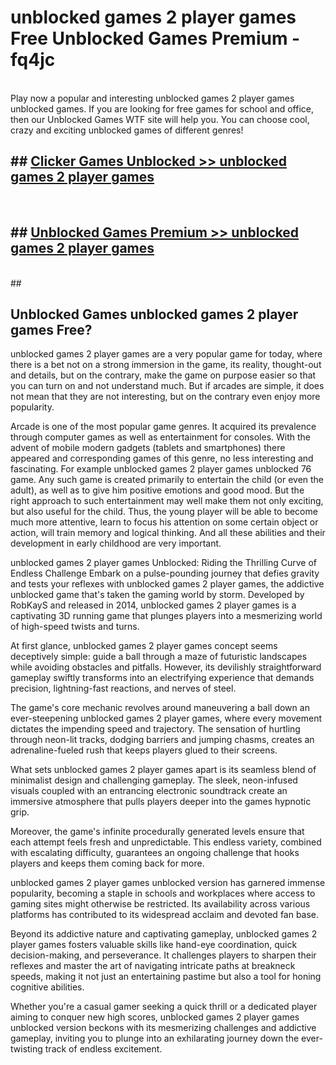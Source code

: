 # unblocked games 2 player games  Free Unblocked Games Premium - fq4jc <br>
<br>
Play now a popular and interesting unblocked games 2 player games unblocked games. If you are looking for free games for school and office, then our Unblocked Games WTF site will help you. You can choose cool, crazy and exciting unblocked games of different genres!


## ##  [Clicker Games Unblocked >> unblocked games 2 player games](http://freeplayer.one?title=unblocked_games_2_player_games&ref=UGames)
  <br>

##  ## [Unblocked Games Premium >> unblocked games 2 player games](http://freeplayer.one?title=unblocked_games_2_player_games&ref=UGames)
  <br>
  ##



## Unblocked Games unblocked games 2 player games Free?

unblocked games 2 player games are a very popular game for today, where there is a bet not on a strong immersion in the game, its reality, thought-out and details, but on the contrary, make the game on purpose easier so that you can turn on and not understand much. But if arcades are simple, it does not mean that they are not interesting, but on the contrary even enjoy more popularity.

Arcade is one of the most popular game genres. It acquired its prevalence through computer games as well as entertainment for consoles. With the advent of mobile modern gadgets (tablets and smartphones) there appeared and corresponding games of this genre, no less interesting and fascinating. For example unblocked games 2 player games unblocked 76 game. Any such game is created primarily to entertain the child (or even the adult), as well as to give him positive emotions and good mood. But the right approach to such entertainment may well make them not only exciting, but also useful for the child. Thus, the young player will be able to become much more attentive, learn to focus his attention on some certain object or action, will train memory and logical thinking. And all these abilities and their development in early childhood are very important.

unblocked games 2 player games Unblocked: Riding the Thrilling Curve of Endless Challenge
Embark on a pulse-pounding journey that defies gravity and tests your reflexes with unblocked games 2 player games, the addictive unblocked game that's taken the gaming world by storm. Developed by RobKayS and released in 2014, unblocked games 2 player games is a captivating 3D running game that plunges players into a mesmerizing world of high-speed twists and turns.

At first glance, unblocked games 2 player games concept seems deceptively simple: guide a ball through a maze of futuristic landscapes while avoiding obstacles and pitfalls. However, its devilishly straightforward gameplay swiftly transforms into an electrifying experience that demands precision, lightning-fast reactions, and nerves of steel.

The game's core mechanic revolves around maneuvering a ball down an ever-steepening unblocked games 2 player games, where every movement dictates the impending speed and trajectory. The sensation of hurtling through neon-lit tracks, dodging barriers and jumping chasms, creates an adrenaline-fueled rush that keeps players glued to their screens.

What sets unblocked games 2 player games apart is its seamless blend of minimalist design and challenging gameplay. The sleek, neon-infused visuals coupled with an entrancing electronic soundtrack create an immersive atmosphere that pulls players deeper into the games hypnotic grip.

Moreover, the game's infinite procedurally generated levels ensure that each attempt feels fresh and unpredictable. This endless variety, combined with escalating difficulty, guarantees an ongoing challenge that hooks players and keeps them coming back for more.

unblocked games 2 player games unblocked version has garnered immense popularity, becoming a staple in schools and workplaces where access to gaming sites might otherwise be restricted. Its availability across various platforms has contributed to its widespread acclaim and devoted fan base.

Beyond its addictive nature and captivating gameplay, unblocked games 2 player games fosters valuable skills like hand-eye coordination, quick decision-making, and perseverance. It challenges players to sharpen their reflexes and master the art of navigating intricate paths at breakneck speeds, making it not just an entertaining pastime but also a tool for honing cognitive abilities.

Whether you're a casual gamer seeking a quick thrill or a dedicated player aiming to conquer new high scores, unblocked games 2 player games unblocked version beckons with its mesmerizing challenges and addictive gameplay, inviting you to plunge into an exhilarating journey down the ever-twisting track of endless excitement.